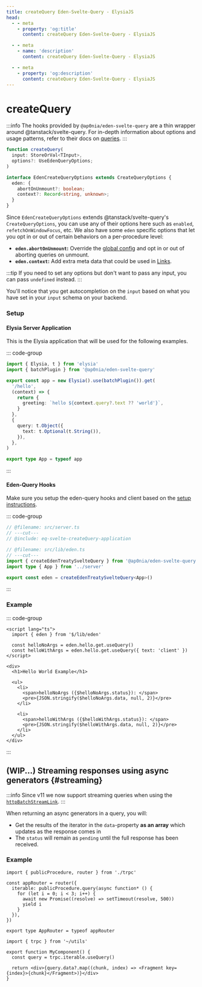 ```yaml
---
title: createQuery Eden-Svelte-Query - ElysiaJS
head:
  - - meta
    - property: 'og:title'
      content: createQuery Eden-Svelte-Query - ElysiaJS

  - - meta
    - name: 'description'
      content: createQuery Eden-Svelte-Query - ElysiaJS

  - - meta
    - property: 'og:description'
      content: createQuery Eden-Svelte-Query - ElysiaJS
---
```


# createQuery

:::info
The hooks provided by `@ap0nia/eden-svelte-query` are a thin wrapper around @tanstack/svelte-query.
For in-depth information about options and usage patterns,
refer to their docs on [queries](https://tanstack.com/query/v5/docs/framework/react/guides/queries).
:::

```typescript
function createQuery(
  input: StoreOrVal<TInput>,
  options?: UseEdenQueryOptions;
)

interface EdenCreateQueryOptions extends CreateQueryOptions {
  eden: {
    abortOnUnmount?: boolean;
    context?: Record<string, unknown>;
  }
}
```

Since `EdenCreateQueryOptions` extends @tanstack/svelte-query's `CreateQueryOptions`,
you can use any of their options here such as `enabled`, `refetchOnWindowFocus`, etc.
We also have some `eden` specific options that let you opt in or out of certain behaviors on a per-procedure level:

- **`eden.abortOnUnmount`:** Override the [global config](/../sveltekit/setup#config-callback) and opt in or out of aborting queries on unmount.
- **`eden.context`:** Add extra meta data that could be used in [Links](../links).

:::tip
If you need to set any options but don't want to pass any input,
you can pass `undefined` instead.
:::

You'll notice that you get autocompletion on the `input` based on what you have set in your `input` schema on your backend.

### Setup

#### Elysia Server Application

This is the Elysia application that will be used for the following examples.

::: code-group

```typescript twoslash include eq-svelte-createQuery-application [src/server.ts]
import { Elysia, t } from 'elysia'
import { batchPlugin } from '@ap0nia/eden-svelte-query'

export const app = new Elysia().use(batchPlugin()).get(
  '/hello',
  (context) => {
    return {
      greeting: `hello ${context.query?.text ?? 'world'}`,
    }
  },
  {
    query: t.Object({
      text: t.Optional(t.String()),
    }),
  },
)

export type App = typeof app
```

:::

#### Eden-Query Hooks

Make sure you setup the eden-query hooks and client based on the [setup instructions](./setup).

::: code-group

```typescript twoslash
// @filename: src/server.ts
// ---cut---
// @include: eq-svelte-createQuery-application

// @filename: src/lib/eden.ts
// ---cut---
import { createEdenTreatySvelteQuery } from '@ap0nia/eden-svelte-query'
import type { App } from '../server'

export const eden = createEdenTreatySvelteQuery<App>()
```

:::

### Example

::: code-group

```svelte [src/routes/+page.svelte]
<script lang="ts">
  import { eden } from '$/lib/eden'

  const helloNoArgs = eden.hello.get.useQuery()
  const helloWithArgs = eden.hello.get.useQuery({ text: 'client' })
</script>

<div>
  <h1>Hello World Example</h1>

  <ul>
    <li>
      <span>helloNoArgs ({$helloNoArgs.status}): </span>
      <pre>{JSON.stringify($helloNoArgs.data, null, 2)}</pre>
    </li>

    <li>
      <span>helloWithArgs ({$helloWithArgs.status}): </span>
      <pre>{JSON.stringify($helloWithArgs.data, null, 2)}</pre>
    </li>
  </ul>
</div>
```

:::

## (WIP...) Streaming responses using async generators {#streaming}

:::info
Since v11 we now support streaming queries when using the
[`httpBatchStreamLink`](../links/httpBatchStreamLink.md#generators).
:::

When returning an async generators in a query, you will:

- Get the results of the iterator in the `data`-property **as an array** which updates as the response comes in
- The `status` will remain as `pending` until the full response has been received.

### Example

```tsx title='server/routers/_app.ts'
import { publicProcedure, router } from './trpc'

const appRouter = router({
  iterable: publicProcedure.query(async function* () {
    for (let i = 0; i < 3; i++) {
      await new Promise((resolve) => setTimeout(resolve, 500))
      yield i
    }
  }),
})

export type AppRouter = typeof appRouter
```

```tsx title='components/MyComponent.tsx'
import { trpc } from '~/utils'

export function MyComponent() {
  const query = trpc.iterable.useQuery()

  return <div>{query.data?.map((chunk, index) => <Fragment key={index}>{chunk}</Fragment>)}</div>
}
```

